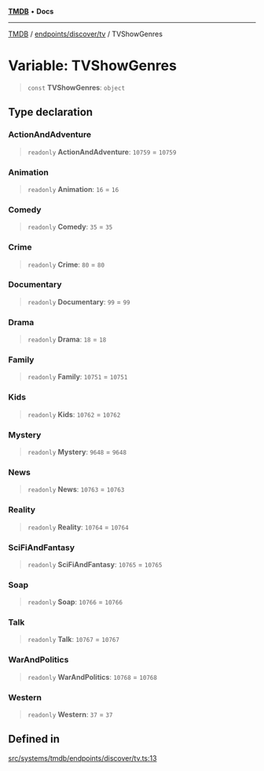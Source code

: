 [**TMDB**](../../../../README.md) • **Docs**

***

[TMDB](../../../../README.md) / [endpoints/discover/tv](../README.md) / TVShowGenres

# Variable: TVShowGenres

> `const` **TVShowGenres**: `object`

## Type declaration

### ActionAndAdventure

> `readonly` **ActionAndAdventure**: `10759` = `10759`

### Animation

> `readonly` **Animation**: `16` = `16`

### Comedy

> `readonly` **Comedy**: `35` = `35`

### Crime

> `readonly` **Crime**: `80` = `80`

### Documentary

> `readonly` **Documentary**: `99` = `99`

### Drama

> `readonly` **Drama**: `18` = `18`

### Family

> `readonly` **Family**: `10751` = `10751`

### Kids

> `readonly` **Kids**: `10762` = `10762`

### Mystery

> `readonly` **Mystery**: `9648` = `9648`

### News

> `readonly` **News**: `10763` = `10763`

### Reality

> `readonly` **Reality**: `10764` = `10764`

### SciFiAndFantasy

> `readonly` **SciFiAndFantasy**: `10765` = `10765`

### Soap

> `readonly` **Soap**: `10766` = `10766`

### Talk

> `readonly` **Talk**: `10767` = `10767`

### WarAndPolitics

> `readonly` **WarAndPolitics**: `10768` = `10768`

### Western

> `readonly` **Western**: `37` = `37`

## Defined in

[src/systems/tmdb/endpoints/discover/tv.ts:13](https://github.com/Norviah/media-hub/blob/b0accce5c447ccf1a18696f3cb0baef1f5bd16be/src/systems/tmdb/endpoints/discover/tv.ts#L13)

